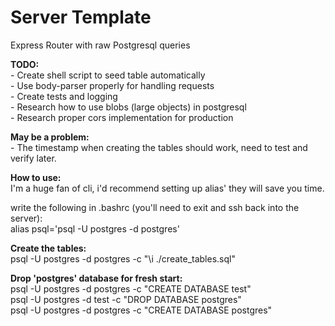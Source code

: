 # Server Template
Express Router with raw Postgresql queries

<b>TODO:</b> <br/>
	- Create shell script to seed table automatically <br/>
	- Use body-parser properly for handling requests <br/>
	- Create tests and logging <br/>
	- Research how to use blobs (large objects) in postgresql <br/>
 	- Research proper cors implementation for production <br/>

<b>May be a problem:</b> <br/>
	- The timestamp when creating the tables should work, need to test and verify later.




<b>How to use:</b> <br/>
I'm a huge fan of cli, i'd recommend setting up alias' they will save you time.

write the following in .bashrc (you'll need to exit and ssh back into the server): <br/>
alias psql='psql -U postgres -d postgres'

<b>Create the tables:</b> <br/>
	psql -U postgres -d postgres -c "\i ./create_tables.sql"

<b>Drop 'postgres' database for fresh start:</b> <br/>
	psql -U postgres -d postgres -c "CREATE DATABASE test" <br/>
	psql -U postgres -d test -c "DROP DATABASE postgres" <br/>
	psql -U postgres -d postgres -c "CREATE DATABASE postgres" <br/>
